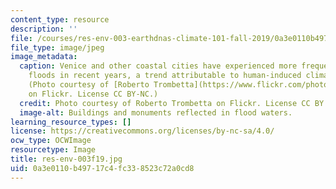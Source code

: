 ```yaml
---
content_type: resource
description: ''
file: /courses/res-env-003-earthdnas-climate-101-fall-2019/0a3e0110b49717c4fc338523c72a0cd8_res-env-003f19.jpg
file_type: image/jpeg
image_metadata:
  caption: Venice and other coastal cities have experienced more frequent and severe
    floods in recent years, a trend attributable to human-induced climate change.
    (Photo courtesy of [Roberto Trombetta](https://www.flickr.com/photos/massimo_riserbo/49291566511/)
    on Flickr. License CC BY-NC.)
  credit: Photo courtesy of Roberto Trombetta on Flickr. License CC BY.
  image-alt: Buildings and monuments reflected in flood waters.
learning_resource_types: []
license: https://creativecommons.org/licenses/by-nc-sa/4.0/
ocw_type: OCWImage
resourcetype: Image
title: res-env-003f19.jpg
uid: 0a3e0110-b497-17c4-fc33-8523c72a0cd8
---
```


